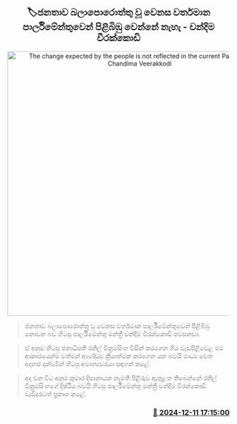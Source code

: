 <p align='center'><b><h2 align='center' title='The change expected by the people is not reflected in the current Parliament - Chandima Veerakkodi'>🏷ජනතාව බලාපොරොත්තු වූ වෙනස වර්තමාන පාර්ලිමේන්තුවෙන් පිළිබිඹු වෙන්නේ නැහැ - චන්දිම වීරක්කොඩි</h2></b></p>
<p align='center'><img src='https://helakuru.sgp1.cdn.digitaloceanspaces.com/esana/images/lib/chandima-weerakkodi-media.jpg' width='600' alt='The change expected by the people is not reflected in the current Parliament - Chandima Veerakkodi'></p>

> ජනතාව බලාපොරොත්තු වූ වෙනස වර්තමාන පාර්ලිමේන්තුවෙන් පිළිබිඹු නොවන බව හිටපු පාර්ලිමේන්තු මන්ත්‍රී චන්දිම වීරක්කොඩි පවසනවා.

> ඒ අනුව හිටපු ජනාධිපති රනිල් වික්‍රමසිංහ විසින් කරගෙන ගිය වැඩපිළිවෙළ එම ආකාරයෙන්ම වත්මන් ආණ්ඩුව ක්‍රියාත්මක කරගෙන යන බවයි මාධ්‍ය වෙත අදහස් දක්වමින් හිටපු අමාත්‍යවරයා සඳහන් කළේ.

> අද වන විට අනුර කුමාර දිසානායක නැමති පිළිරුව ඇතුළත තිබෙන්නේ රනිල් වික්‍රමසිංහගේ දිෂ්ඨිය බවයි හිටපු පාර්ලිමේන්තු මන්ත්‍රී චන්දිම වීරක්කොඩි වැඩිදුරටත් ප්‍රකාශ කළේ. 



<h3 align='right'><a href='https://www.helakuru.lk/esana/p/105831/'>📅 2024-12-11 17:15:00</a></h3>
